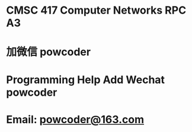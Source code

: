 # CMSC 417 Computer Networks RPC A3
# 加微信 powcoder

# Programming Help Add Wechat powcoder

# Email: powcoder@163.com

